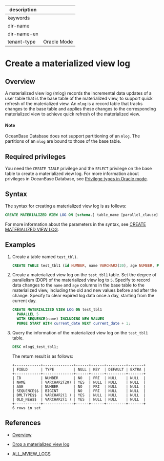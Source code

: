| description ||
|---|---|
| keywords ||
| dir-name ||
| dir-name-en ||
| tenant-type | Oracle Mode |

# Create a materialized view log

## Overview

A materialized view log (mlog) records the incremental data updates of a user table that is the base table of the materialized view, to support quick refresh of the materialized view. An `mlog` is a record table that tracks changes to the base table and applies these changes to the corresponding materialized view to achieve quick refresh of the materialized view. 

<main id="notice" type='explain'>

  <h4>Note</h4>

  <p>OceanBase Database does not support partitioning of an <code>mlog</code>. The partitions of an <code>mlog</code> are bound to those of the base table. </p>

</main>

## Required privileges

You need the `CREATE TABLE` privilege and the `SELECT` privilege on the base table to create a materialized view log. For more information about privileges in OceanBase Database, see [Privilege types in Oracle mode](../../../../../../600.manage/500.security-and-permissions/300.access-control/200.user-and-permission/300.permission-of-oracle-mode/000.permission-classification-of-oracle-mode.md). 

## Syntax

The syntax for creating a materialized view log is as follows:

```sql
CREATE MATERIALIZED VIEW LOG ON [schema.] table_name [parallel_clause] [with_clause] [mv_log_purge_clause];
```

For more information about the parameters in the syntax, see [CREATE MATERIALIZED VIEW LOG](../../../../../500.sql-reference/100.sql-syntax/300.common-tenant-of-oracle-mode/900.sql-statement-of-oracle-mode/100.ddl-of-oracle-mode/1751.create-materialized-views-log-of-oracle-mode-in-sql.md). 

## Examples

1. Create a table named `test_tbl1`. 

   ```sql
   CREATE TABLE test_tbl1 (id NUMBER, name VARCHAR2(20), age NUMBER, PRIMARY KEY(id, age)) PARTITION BY HASH(age) PARTITIONS 10;
   ```

2. Create a materialized view log on the `test_tbl1` table. Set the degree of parallelism (DOP) of the materialized view log to `5`. Specify to record data changes to the `name` and `age` columns in the base table to the materialized view, including the old and new values before and after the change. Specify to clear expired log data once a day, starting from the current day. 

   ```sql
   CREATE MATERIALIZED VIEW LOG ON test_tbl1 
     PARALLEL 5 
     WITH SEQUENCE(name) INCLUDING NEW VALUES
     PURGE START WITH current_date NEXT current_date + 1;
   ```

3. Query the information of the materialized view log on the `test_tbl1` table. 

   ```sql
   DESC mlog$_test_tbl1;
   ```

   The return result is as follows:

   ```shell
   +------------+--------------+------+------+---------+-------+
   | FIELD      | TYPE         | NULL | KEY  | DEFAULT | EXTRA |
   +------------+--------------+------+------+---------+-------+
   | ID         | NUMBER       | NO   | PRI  | NULL    | NULL  |
   | NAME       | VARCHAR2(20) | YES  | NULL | NULL    | NULL  |
   | AGE        | NUMBER       | NO   | PRI  | NULL    | NULL  |
   | SEQUENCE$$ | BIGINT       | NO   | PRI  | NULL    | NULL  |
   | DMLTYPE$$  | VARCHAR2(1 ) | YES  | NULL | NULL    | NULL  |
   | OLD_NEW$$  | VARCHAR2(1 ) | YES  | NULL | NULL    | NULL  |
   +------------+--------------+------+------+---------+-------+
   6 rows in set
   ```

## References

* [Overview](../../../../../300.database-object-management/200.manage-object-of-oracle-mode/500.manage-views-of-oracle-mode/200.manage-materialized-views-of-oracle-mode/200.materialized-views-log-of-oracle-mode/100.materialized-views-log-overview-of-oracle-mode.md)

* [Drop a materialized view log](../../../../../300.database-object-management/200.manage-object-of-oracle-mode/500.manage-views-of-oracle-mode/200.manage-materialized-views-of-oracle-mode/200.materialized-views-log-of-oracle-mode/300.delete-materialized-views-log-of-oracle-mode.md)

* [ALL_MVIEW_LOGS](../../../../../700.system-views/500.system-view-of-oracle-mode/200.dictionary-view-of-oracle-mode/2100.all_mview_logs-of-oracle-mode.md)